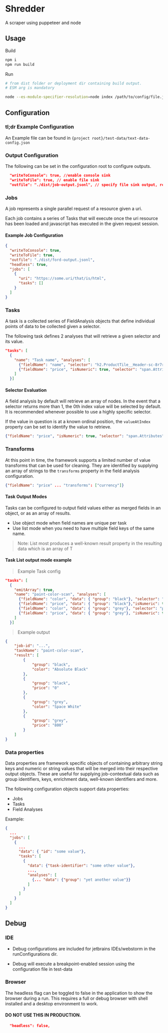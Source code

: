 # Shredder

A scraper using puppeteer and node

## Usage

Build

```bash
npm i
npm run build
```

Run

```bash
# from dist folder or deployment dir containing build output.
# ESM arg is mandatory

node --es-module-specifier-resolution=node index /path/to/config/file.json
```

## Configuration

### tl;dr Example Configuration

An Example file can be found in
`{project root}/test-data/text-data-config.json`

### Output Configuration

The following can be set in the configuration root to configure outputs.

```json
  "writeToConsole": true, //enable console sink
  "writeToFile": true, // enable file sink
  "outfile": "./dist/job-output.jsonl", // specify file sink output, requred to use file sink
```

### Jobs

A job represents a single parallel request of a resource given a uri.

Each job contains a series of Tasks that will execute once the uri resource has been loaded and javascript has executed in the given request session.

#### Example Job Configuration

```json
{
  "writeToConsole": true,
  "writeToFile": true,
  "outfile": "./dist/ford-output.jsonl",
  "headless": true,
  "jobs": [
    {
      "uri": "https://some.uri/that/is/html",
      "tasks": []
    }
  ]
}
```

### Tasks

A task is a collected series of FieldAnalysis objects that define individual points of data to be collected given a selector.

The following task defines 2 analyses that will retrieve a given selector and its value.

```json
"tasks": [
  {
    "name": "Task name", "analyses": [
      {"fieldName": "name", "selector": "h2.ProductTile__Header-sc-8r7rba-0.gxihyh"},
      {"fieldName": "price", "isNumeric": true, "selector": "span.Attributes__AttributePrefixSuffix-m3qu0l-1.Attributes__AttributeValue-m3qu0l-4.MgUmT", "valueAtIndex": 0, "transforms": ["currency"]}
    ]
  }]
```

#### Selector Evaluation

A field analysis by default will retrieve an array of nodes. In the event that a selector returns more than 1, the 0th index value will be selected by default. It is recommended whenever possible to use a highly specific selector.

If the value in question is at a known ordinal position, the `valueAtIndex` property can be set to identify the value to retrieve.

```json
{"fieldName": "price", "isNumeric": true, "selector": "span.Attributes", "valueAtIndex": 4, "transforms": ["currency"]}
```

### Transforms

At this point in time, the framework supports a limited number of value transforms that can be used for cleaning. They are identified by supplying an array of strings to the `transforms` property in the field analysis configuration.

```json
{"fieldName": "price" ... "transforms": ["currency"]}
```

#### Task Output Modes

Tasks can be configured to output field values either as merged fields in an object, or as an array of results.

- Use object mode when field names are unique per task
- Use list mode when you need to have multiple field keys of the same name.

> Note: List most produces a well-known result property in the resulting data which is an array of T

#### Task List output mode example

> Example Task config

```json
"tasks": [
  {
    "emitArray": true,
    "name": "paint-color-scan", "analyses": [
      {"fieldName": "color", "data": { "group": "black"}, "selector": "p.option-selection-items__OptionItemSimpleTitle-sc-1us76sp-4.bUeXsp", "valueAtIndex": 0},
      {"fieldName": "price", "data": { "group": "black"},"isNumeric": true, "selector": "span.Attributes__AttributePrefixSuffix-m3qu0l-1.Attributes__AttributeValue-m3qu0l-4.gNyXcO", "valueAtIndex": 0, "transforms": ["currency"]},
      {"fieldName": "color", "data": { "group": "grey"}, "selector": "p.option-selection-items__OptionItemSimpleTitle-sc-1us76sp-4.bUeXsp", "valueAtIndex": 1},
      {"fieldName": "price", "data": { "group": "grey"}, "isNumeric": true, "selector": "span.Attributes__AttributePrefixSuffix-m3qu0l-1.Attributes__AttributeValue-m3qu0l-4.gNyXcO", "valueAtIndex": 1, "transforms": ["currency"]}
    ]
  }]
```

> Example output

```json
{
    "job-id": "...",
    "taskName": "paint-color-scan",
    "result": [
        {
            "group": "black",
            "color": "Absolute Black"
        },
        {
            "group": "black",
            "price": "0"
        },
        {
            "group": "grey",
            "color": "Space White"
        },
        {
            "group": "grey",
            "price": "800"
        }
    ]
}
```

### Data properties

Data properties are framework specific objects of containing arbitrary string keys and numeric or string values that will be merged into their respective output objects. These are useful for supplying job-contextual data such as group identifiers, keys, enrichment data, well-known identifiers and more.

The following configuration objects support data properties:

- Jobs
- Tasks
- Field Analyses

Example:

```json
{
  ...
  "jobs": [
    {
      ...
      "data": { "id": "some value"},
      "tasks": [
        {
          "data": {"task-identifier": "some other value"},
          ...,
          "analyses": [
            {... "data": {"group": "yet another value"}}
          ]
        }
      ]
    }
  ]
}
```

## Debug

### IDE

- Debug configurations are included for jetbrains IDEs/webstorm in the runConfigurations dir.

- Debug will execute a breakpoint-enabled session using the configuration file in test-data

### Browser

The headless flag can be toggled to false in the application to show the browser during a run. This requires a full or debug browser with shell installed and a desktop environment to work.

#### DO NOT USE THIS IN PRODUCTION.

```json
  "headless": false,
```

